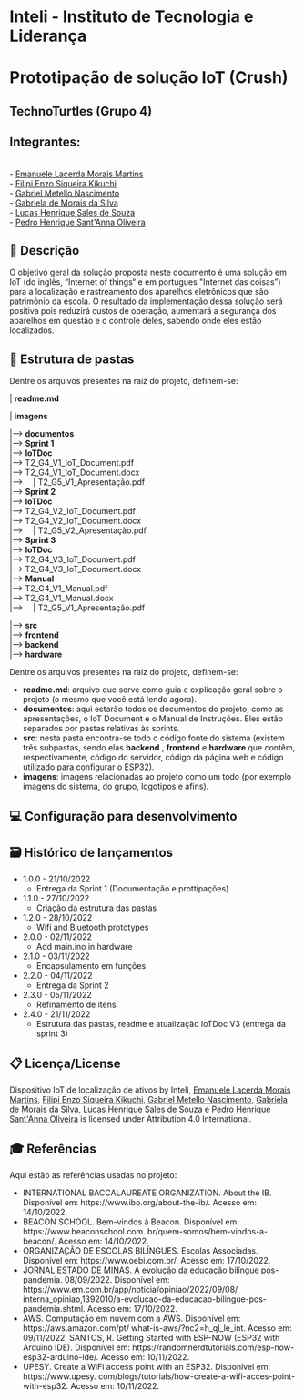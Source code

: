 # Inteli - Instituto de Tecnologia e Liderança 

# Prototipação de solução IoT (Crush)

## TechnoTurtles (Grupo 4)
 
## Integrantes: 
<br/>
- <a href="https://www.linkedin.com/in/emanuele-morais/">Emanuele Lacerda Morais Martins</a><br/>
- <a href="https://www.linkedin.com/in/filipi-enzo-siqueira-kikuchi-1811a9213/">Filipi Enzo Siqueira Kikuchi</a><br/>
- <a href="https://www.linkedin.com/in/gabriel-nascimento-b80933217/">Gabriel Metello Nascimento</a><br/> 
- <a href="https://www.linkedin.com/in/gabriela-de-morais-da-silva-467b29238/">Gabriela de Morais da Silva</a> <br/>
- <a href="https://www.linkedin.com/in/lucas-henrique-sales-de-souza/">Lucas Henrique Sales de Souza</a><br/>
- <a href="https://www.linkedin.com/in/">Pedro Henrique Sant'Anna Oliveira</a><br/> 

## 📝 Descrição

O objetivo geral da solução proposta neste documento é uma solução em IoT (do inglês, “Internet of things“ e em portugues "Internet das coisas”) para a localização e rastreamento dos aparelhos eletrônicos que são patrimônio da escola. O resultado da implementação dessa solução será positiva pois reduzirá custos de operação, aumentará  a segurança dos aparelhos em questão e o controle deles, sabendo onde eles estão localizados.

## 📁 Estrutura de pastas

Dentre os arquivos presentes na raiz do projeto, definem-se:

| <b>readme.md</b>

| <b>imagens</b>

|--> <b>documentos</b> </br>
    |--> <b> Sprint 1</b> </br>
        |--> <b> IoTDoc </b> </br>
            |--> T2_G4_V1_IoT_Document.pdf </br>
            |--> T2_G4_V1_IoT_Document.docx </br>
        |-->  | T2_G5_V1_Apresentação.pdf </br>
    |--> <b> Sprint 2</b> </br>
        |--> <b> IoTDoc </b> </br>
            |--> T2_G4_V2_IoT_Document.pdf </br>
            |--> T2_G4_V2_IoT_Document.docx </br>
        |-->  | T2_G5_V2_Apresentação.pdf </br>
    |--> <b> Sprint 3</b> </br>
        |--> <b> IoTDoc </b> </br>
            |--> T2_G4_V3_IoT_Document.pdf </br>
            |--> T2_G4_V3_IoT_Document.docx </br>
        |--> <b> Manual </b> </br>
            |--> T2_G4_V1_Manual.pdf </br>
            |--> T2_G4_V1_Manual.docx </br>
        |-->  | T2_G5_V1_Apresentação.pdf </br>

|--> <b>src</b> </br>
    |--> <b> frontend </b> </br>
    |--> <b> backend </b> </br>
    |--> <b> hardware </b> </br>

Dentre os arquivos presentes na raiz do projeto, definem-se:
<ul>
    <li> <b>readme.md</b>: arquivo que serve como guia e explicação geral sobre o projeto (o mesmo que você está lendo agora). </li>
    <li> <b>documentos</b>: aqui estarão todos os documentos do projeto, como as apresentações, o IoT Document e o Manual de Instruções. Eles estão separados por pastas relativas às sprints. </li>
    <li> <b>src</b>: nesta pasta encontra-se todo o código fonte do sistema (existem três subpastas, sendo elas <b>backend</b> , <b>frontend</b> e <b>hardware</b> que contêm, respectivamente, código do servidor, código da página web e código utilizado para configurar o ESP32).
    <li> <b>imagens</b>: imagens relacionadas ao projeto como um todo (por exemplo imagens do sistema, do grupo, logotipos e afins).
</ul>

## 💻 Configuração para desenvolvimento

## 🗃 Histórico de lançamentos

* 1.0.0 - 21/10/2022
    * Entrega da Sprint 1 (Documentação e prottipações)
* 1.1.0 - 27/10/2022
    * Criação da estrutura das pastas
* 1.2.0 - 28/10/2022
    * Wifi and Bluetooth prototypes
* 2.0.0 - 02/11/2022
    * Add main.ino in hardware
* 2.1.0 - 03/11/2022
    * Encapsulamento em funções
* 2.2.0 - 04/11/2022
   * Entrega da Sprint 2
* 2.3.0 - 05/11/2022
   * Refinamento de itens
* 2.4.0 - 21/11/2022
   * Estrutura das pastas, readme e atualização IoTDoc V3 (entrega da sprint 3)

## 📋 Licença/License
Dispositivo IoT de localização de ativos by Inteli, <a href="https://www.linkedin.com/in/emanuele-morais/">Emanuele Lacerda Morais Martins</a>, <a href="https://www.linkedin.com/in/filipi-enzo-siqueira-kikuchi-1811a9213/">Filipi Enzo Siqueira Kikuchi</a>, <a href="https://www.linkedin.com/in/gabriel-nascimento-b80933217/">Gabriel Metello Nascimento</a>, <a href="https://www.linkedin.com/in/gabriela-de-morais-da-silva-467b29238/">Gabriela de Morais da Silva</a>, <a href="https://www.linkedin.com/in/lucas-henrique-sales-de-souza/">Lucas Henrique Sales de Souza</a> e <a href="https://www.linkedin.com/in/">Pedro Henrique Sant'Anna Oliveira</a> is licensed under Attribution 4.0 International.

## 🎓 Referências

Aqui estão as referências usadas no projeto:
<ul>
<li> INTERNATIONAL BACCALAUREATE ORGANIZATION. About the IB. Disponível em: https://www.ibo.org/about-the-ib/. Acesso em: 14/10/2022.</li>

<li> BEACON SCHOOL. Bem-vindos à Beacon. Disponível em: https://www.beaconschool.com. br/quem-somos/bem-vindos-a-beacon/. Acesso em: 14/10/2022. </li>

<li> ORGANIZAÇÃO DE ESCOLAS BILÍNGUES. Escolas Associadas. Disponível em: https://www.oebi.com.br/. Acesso em: 17/10/2022. </li>

<li> JORNAL ESTADO DE MINAS. A evolução da educação bilíngue pós-pandemia. 08/09/2022. Disponível em: https://www.em.com.br/app/noticia/opiniao/2022/09/08/ interna_opiniao,1392010/a-evolucao-da-educacao-bilingue-pos-pandemia.shtml. Acesso em: 17/10/2022. </li>

<li> AWS. Computação em nuvem com a AWS. Disponível em: https://aws.amazon.com/pt/ what-is-aws/?nc2=h_ql_le_int. Acesso em: 09/11/2022. SANTOS, R. Getting Started with ESP-NOW (ESP32 with Arduino IDE). Disponível em: https://randomnerdtutorials.com/esp-now-esp32-arduino-ide/. Acesso em: 10/11/2022. </li>

<li> UPESY. Create a WiFi access point with an ESP32. Disponível em: https://www.upesy. com/blogs/tutorials/how-create-a-wifi-acces-point-with-esp32. Acesso em: 10/11/2022. </li>
</ul>
